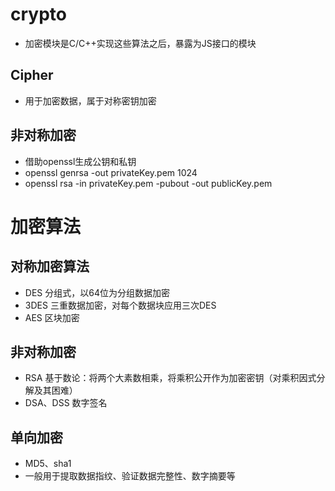 # crypto
- 加密模块是C/C++实现这些算法之后，暴露为JS接口的模块

## Cipher
- 用于加密数据，属于对称密钥加密

## 非对称加密
- 借助openssl生成公钥和私钥
- openssl genrsa -out privateKey.pem 1024
- openssl rsa -in privateKey.pem -pubout -out publicKey.pem

# 加密算法
## 对称加密算法
- DES   分组式，以64位为分组数据加密
- 3DES  三重数据加密，对每个数据块应用三次DES
- AES   区块加密

## 非对称加密
- RSA   基于数论：将两个大素数相乘，将乘积公开作为加密密钥（对乘积因式分解及其困难）
- DSA、DSS   数字签名

## 单向加密
- MD5、sha1
- 一般用于提取数据指纹、验证数据完整性、数字摘要等
